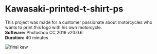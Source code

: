 
# Kawasaki-printed-t-shirt-ps

This project was made for a customer passionate about motorcycles who wants to print this logo with his own motorcycle.<br />
**Software:** Photoshop CC 2019 v20.0.6 <br />
**Duration:** 40 minutes

![final kaw](https://github.com/Nordica27/Kawasaki-printed-t-shirt-ps/assets/146860764/439f0640-9121-4b4f-9b9b-f453dd70aa2e)
